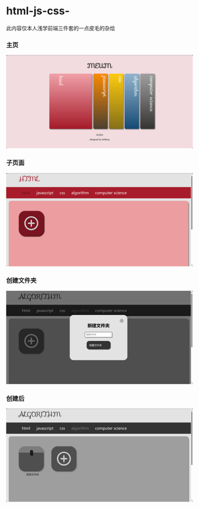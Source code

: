 # html-js-css-

此内容仅本人浅学前端三件套的一点皮毛的杂烩

### 主页
![主页](/picture/2.jpg)

### 子页面
![子页面](/picture/3.jpg)

### 创建文件夹
![创建文件夹](/picture/4.jpg)

### 创建后
![创建文件夹后](/picture/5.jpg)